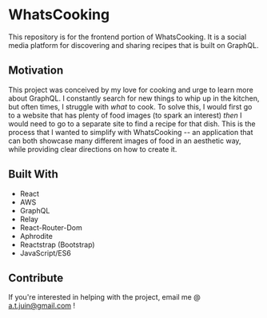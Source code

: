 # WhatsCooking

This repository is for the frontend portion of WhatsCooking. It is a social media platform for discovering and sharing recipes that is built on GraphQL.

## Motivation

This project was conceived by my love for cooking and urge to learn more about GraphQL. I constantly search for new things to whip up in the kitchen, but often times, I struggle with *what* to cook. To solve this, I would first go to a website that has plenty of food images (to spark an interest) *then* I would need to go to a separate site to find a recipe for that dish. This is the process that I wanted to simplify with WhatsCooking -- an application that can both showcase many different images of food in an aesthetic way, while providing clear directions on how to create it.

## Built With

 - React
 - AWS
 - GraphQL
 - Relay
 - React-Router-Dom
 - Aphrodite
 - Reactstrap (Bootstrap)
 - JavaScript/ES6

## Contribute

If you're interested in helping with the project, email me @ a.t.juin@gmail.com !
